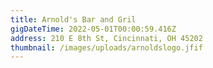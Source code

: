 ```yaml
---
title: Arnold's Bar and Gril
gigDateTime: 2022-05-01T00:00:59.416Z
address: 210 E 8th St, Cincinnati, OH 45202
thumbnail: /images/uploads/arnoldslogo.jfif
---
```

